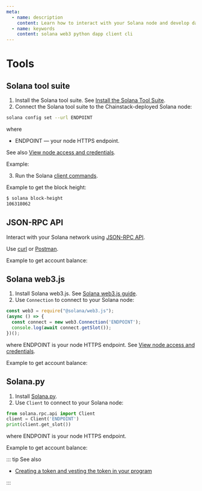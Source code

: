 ```yaml
---
meta:
  - name: description
    content: Learn how to interact with your Solana node and develop dapps.
  - name: keywords
    content: solana web3 python dapp client cli
---
```


# Tools

## Solana tool suite

1. Install the Solana tool suite. See [Install the Solana Tool Suite](https://docs.solana.com/cli/install-solana-cli-tools).
2. Connect the Solana tool suite to the Chainstack-deployed Solana node:

``` sh
solana config set --url ENDPOINT
```

where

* ENDPOINT — your node HTTPS endpoint.

See also [View node access and credentials](/platform/view-node-access-and-credentials).

Example:

<CodeSwitcher :languages="{kp:'Key-protected',pp:'Password-protected'}">
<template v-slot:kp>

``` sh
solana config set --url https://nd-123-456-789.p2pify.com/3c6e0b8a9c15224a8228b9a98ca1531d
```

</template>
<template v-slot:pp>

``` sh
solana config set --url https://user-name:pass-word-pass-word-pass-word@nd-123-456-789.p2pify.com
```

</template>
</CodeSwitcher>

3. Run the Solana [client commands](https://docs.solana.com/cli).

Example to get the block height:

``` sh
$ solana block-height
106318062
```
## JSON-RPC API

Interact with your Solana network using [JSON-RPC API](https://docs.solana.com/developing/clients/jsonrpc-api).

Use [curl](https://curl.haxx.se) or [Postman](https://www.getpostman.com).

Example to get account balance:

<CodeSwitcher :languages="{kp:'Key-protected',pp:'Password-protected'}">
<template v-slot:kp>

``` sh
curl -H "Content-Type: application/json" \
  -d '{"jsonrpc":"2.0","method":"getBalance","params":["23dQfKhhsZ9RA5AAn12KGk21MB784PmTB3gfKRwdBNHr"],"id":1}' \
  https://nd-123-456-789.p2pify.com/3c6e0b8a9c15224a8228b9a98ca1531d
```

</template>
<template v-slot:pp>

``` sh
curl -H "Content-Type: application/json" \
  -d '{"jsonrpc":"2.0","method":"getBalance","params":["23dQfKhhsZ9RA5AAn12KGk21MB784PmTB3gfKRwdBNHr"],"id":1}' \
  https://user-name:pass-word-pass-word-pass-word@nd-123-456-789.p2pify.com
```

</template>
</CodeSwitcher>

## Solana web3.js

1. Install Solana web3.js. See [Solana web3.js guide](https://docs.solana.com/developing/clients/javascript-api).
1. Use `Connection` to connect to your Solana node:

``` js
const web3 = require("@solana/web3.js");
(async () => {
  const connect = new web3.Connection('ENDPOINT');
  console.log(await connect.getSlot());
})();
```

where ENDPOINT is your node HTTPS endpoint. See [View node access and credentials](/platform/view-node-access-and-credentials).

Example to get account balance:

<CodeSwitcher :languages="{kp:'Key-protected',pp:'Password-protected'}">
<template v-slot:kp>

``` js
const web3 = require("@solana/web3.js");
(async () => {
  const publicKey = new web3.PublicKey(
    '23dQfKhhsZ9RA5AAn12KGk21MB784PmTB3gfKRwdBNHr'
  );
  const connect = new web3.Connection('https://nd-123-456-789.p2pify.com/3c6e0b8a9c15224a8228b9a98ca1531d');
  console.log(await connect.getBalance(publicKey));
})();
```

</template>
<template v-slot:pp>

``` js
const web3 = require("@solana/web3.js");
(async () => {
  const publicKey = new web3.PublicKey(
    '23dQfKhhsZ9RA5AAn12KGk21MB784PmTB3gfKRwdBNHr'
  );
  const connect = new web3.Connection('https://user-name:pass-word-pass-word-pass-word@nd-123-456-789.p2pify.com');
  console.log(await connect.getBalance(publicKey));
})();
```

</template>
</CodeSwitcher>

## Solana.py

1. Install [Solana.py](https://github.com/michaelhly/solana-py).
1. Use `Client` to connect to your Solana node:

``` py
from solana.rpc.api import Client
client = Client('ENDPOINT')
print(client.get_slot())
```

where ENDPOINT is your node HTTPS endpoint.

Example to get account balance:

<CodeSwitcher :languages="{kp:'Key-protected',pp:'Password-protected'}">
<template v-slot:kp>

``` py
from solana.rpc.api import Client
from solana.publickey import PublicKey
client = Client('https://nd-123-456-789.p2pify.com/3c6e0b8a9c15224a8228b9a98ca1531')
print(client.get_balance(PublicKey('23dQfKhhsZ9RA5AAn12KGk21MB784PmTB3gfKRwdBNHr')))
```

</template>
<template v-slot:pp>

``` py
from solana.rpc.api import Client
from solana.publickey import PublicKey
client = Client('https://user-name:pass-word-pass-word-pass-word@nd-123-456-789.p2pify.com')
print(client.get_balance(PublicKey('23dQfKhhsZ9RA5AAn12KGk21MB784PmTB3gfKRwdBNHr')))
```

</template>
</CodeSwitcher>

::: tip See also

* [Creating a token and vesting the token in your program](/tutorials/solana/creating-a-token-and-vesting-the-token-in-your-program)

:::
